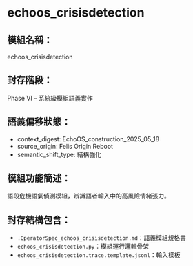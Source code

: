 # echoos_crisisdetection

## 模組名稱：
echoos_crisisdetection

## 封存階段：
Phase VI – 系統級模組語義實作

## 語義偏移狀態：
- context_digest: EchoOS_construction_2025_05_18
- source_origin: Felis Origin Reboot
- semantic_shift_type: 結構強化

## 模組功能簡述：
語段危機語氣偵測模組，辨識語者輸入中的高風險情緒張力。

## 封存結構包含：
- `.OperatorSpec_echoos_crisisdetection.md`：語義模組規格書
- `echoos_crisisdetection.py`：模組運行邏輯骨架
- `echoos_crisisdetection.trace.template.jsonl`：輸入樣板
